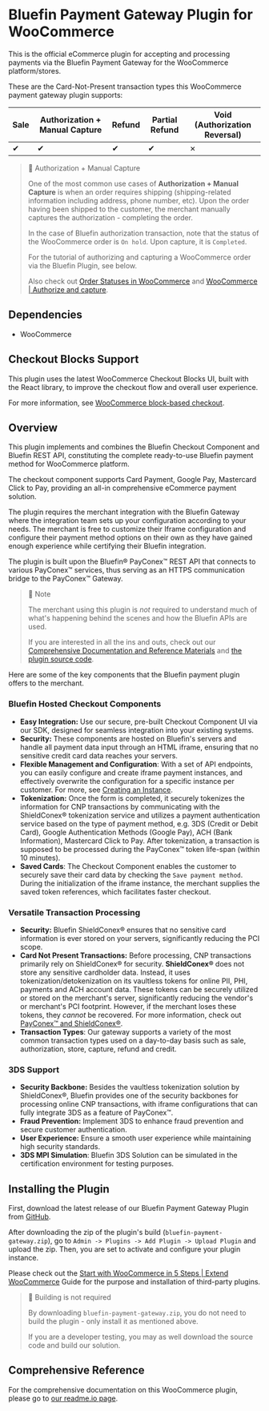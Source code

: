 # Bluefin Payment Gateway Plugin for WooCommerce

This is the official eCommerce plugin for accepting and processing payments via the Bluefin Payment Gateway for the WooCommerce platform/stores.

These are the Card-Not-Present transaction types this WooCommerce payment gateway plugin supports:

| Sale | Authorization + Manual Capture | Refund | Partial Refund | Void (Authorization Reversal) |
| ---- | ------------------------------ | ------ | -------------- | ----------------------------- |
| ✔    | ✔                              | ✔      | ✔              | ✗                             |



> 📘 Authorization + Manual Capture
>
> One of the most common use cases of **Authorization + Manual Capture** is when an order requires shipping (shipping-related information including address, phone number, etc). Upon the order having been shipped to the customer, the merchant manually captures the authorization - completing the order.
>
> In the case of Bluefin authorization transaction, note that the status of the WooCommerce order is `On hold`. Upon capture, it is `Completed`.
>
> For the tutorial of authorizing and capturing a WooCommerce order via the Bluefin Plugin, see below. 
>
> Also check out [Order Statuses in WooCommerce](https://woocommerce.com/document/managing-orders/order-statuses/#order-statuses-in-woocommerce) and [WooCommerce | Authorize and capture](https://woocommerce.com/document/woopayments/settings-guide/authorize-and-capture/).



## Dependencies

- WooCommerce



## Checkout Blocks Support

This plugin uses the latest WooCommerce Checkout Blocks UI, built with the React library, to improve the checkout flow and overall user experience.

For more information, see [WooCommerce block-based checkout](https://woocommerce.com/checkout-blocks/).



## Overview

This plugin implements and combines the Bluefin Checkout Component and Bluefin REST API, constituting the complete ready-to-use Bluefin payment method for WooCommerce platform.

The checkout component supports Card Payment, Google Pay, Mastercard Click to Pay, providing an all-in comprehensive eCommerce payment solution.

The plugin requires the merchant integration with the Bluefin Gateway where the integration team sets up your configuration according to your needs. The merchant is free to customize their Iframe configuration and configure their payment method options on their own as they have gained enough experience while certifying their Bluefin integration.

The plugin is built upon the Bluefin® PayConex™ REST API that connects to various PayConex™ services, thus serving as an HTTPS communication bridge to the PayConex™ Gateway.



> 📘 Note
>
> The merchant using this plugin is *not* required to understand much of what's happening behind the scenes and how the Bluefin APIs are used.
>
> If you are interested in all the ins and outs, check out our [Comprehensive Documentation and Reference Materials](https://developers.bluefin.com/payconex/v4/reference/payconex-introduction) and [the plugin source code](https://github.com/bluefin-developer-portal/WooCommercePlugin).



Here are some of the key components that the Bluefin payment plugin offers to the merchant.

### **Bluefin Hosted Checkout Components**

- **Easy Integration:** Use our secure, pre-built Checkout Component UI via our SDK, designed for seamless integration into your existing systems.
- **Security:** These components are hosted on Bluefin's servers and handle all payment data input through an HTML iframe, ensuring that no sensitive credit card data reaches your servers.
- **Flexible Management and Configuration**: With a set of API endpoints, you can easily configure and create iframe payment instances, and effectively overwrite the configuration for a specific instance per customer. For more, see [Creating an Instance](https://developers.bluefin.com/payconex/v4/reference/creating-an-instance).
- **Tokenization:** Once the form is completed, it securely tokenizes the information for CNP transactions by communicating with the ShieldConex® tokenization service and utilizes a payment authentication service based on the type of payment method, e.g. 3DS (Credit or Debit Card), Google Authentication Methods (Google Pay), ACH (Bank Information), Mastercard Click to Pay. After tokenization, a transaction is supposed to be processed during the PayConex™ token life-span (within 10 minutes).
- **Saved Cards**: The Checkout Component enables the customer to securely save their card data by checking the `Save payment method`. During the initialization of the iframe instance, the merchant supplies the saved token references, which facilitates faster checkout.

### **Versatile Transaction Processing**

- **Security:** Bluefin ShieldConex® ensures that no sensitive card information is ever stored on your servers, significantly reducing the PCI scope.
- **Card Not Present Transactions:** Before processing, CNP transactions primarily rely on ShieldConex® for security. **ShieldConex®** does not store any sensitive cardholder data. Instead, it uses tokenization/detokenization on its vaultless tokens for online PII, PHI, payments and ACH account data. These tokens can be securely utilized or stored on the merchant's server, significantly reducing the vendor's or merchant's PCI footprint. However, if the merchant loses these tokens, they *cannot* be recovered. For more information, check out [PayConex™ and ShieldConex®](https://developers.bluefin.com/payconex/v4/reference/payconex-and-shieldconex).
- **Transaction Types**: Our gateway supports a variety of the most common transaction types used on a day-to-day basis such as sale, authorization, store, capture, refund and credit.

### **3DS Support**

- **Security Backbone:** Besides the vaultless tokenization solution by ShieldConex®, Bluefin provides one of the security backbones for processing online CNP transactions, with iframe configurations that can fully integrate 3DS as a feature of PayConex™.
- **Fraud Prevention:** Implement 3DS to enhance fraud prevention and secure customer authentication.
- **User Experience:** Ensure a smooth user experience while maintaining high security standards.
- **3DS MPI Simulation**: Bluefin 3DS Solution can be simulated in the certification environment for testing purposes.



## Installing the Plugin

First, download the latest release of our Bluefin Payment Gateway Plugin from [GitHub](https://github.com/bluefin-developer-portal/WooCommercePlugin/releases).

After downloading the zip of the plugin's build (`bluefin-payment-gateway.zip`), go to `Admin -> Plugins -> Add Plugin -> Upload Plugin` and upload the zip. Then, you are set to activate and configure your plugin instance.

Please check out the [Start with WooCommerce in 5 Steps | Extend WooCommerce](https://woocommerce.com/document/start-with-woocommerce-in-5-steps/#extend-woocommerce) Guide for the purpose and installation of third-party plugins.

> 📘 Building is not required
>
> By downloading `bluefin-payment-gateway.zip`, you do not need to build the plugin - only install it as mentioned above.
>
> If you are a developer testing, you may as well download the source code and build our solution.



## Comprehensive Reference

For the comprehensive documentation on this WooCommerce plugin, please go to [our readme.io page](https://developers.bluefin.com/payconex/v4/reference/woocommerce-plugin-for-bluefin).

